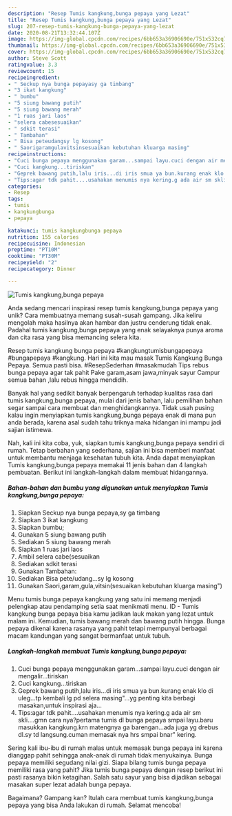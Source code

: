 ```yaml
---
description: "Resep Tumis kangkung,bunga pepaya yang Lezat"
title: "Resep Tumis kangkung,bunga pepaya yang Lezat"
slug: 207-resep-tumis-kangkung-bunga-pepaya-yang-lezat
date: 2020-08-21T13:32:44.107Z
image: https://img-global.cpcdn.com/recipes/6bb653a36906690e/751x532cq70/tumis-kangkungbunga-pepaya-foto-resep-utama.jpg
thumbnail: https://img-global.cpcdn.com/recipes/6bb653a36906690e/751x532cq70/tumis-kangkungbunga-pepaya-foto-resep-utama.jpg
cover: https://img-global.cpcdn.com/recipes/6bb653a36906690e/751x532cq70/tumis-kangkungbunga-pepaya-foto-resep-utama.jpg
author: Steve Scott
ratingvalue: 3.3
reviewcount: 15
recipeingredient:
- " Seckup nya bunga pepayasy ga timbang"
- "3 ikat kangkung"
- " bumbu"
- "5 siung bawang putih"
- "5 siung bawang merah"
- "1 ruas jari laos"
- "selera cabesesuaikan"
- " sdkit terasi"
- " Tambahan"
- " Bisa peteudangsy lg kosong"
- " Saorigaramgulavitsinsesuaikan kebutuhan kluarga masing"
recipeinstructions:
- "Cuci bunga pepaya menggunakan garam...sampai layu.cuci dengan air mengalir...tiriskan"
- "Cuci kangkung...tiriskan"
- "Geprek bawang putih,lalu iris...di iris smua ya bun.kurang enak klo di uleg...tp kembali lg pd selera masing&#34;...yg penting kita berbagi masakan,untuk inspirasi aja..."
- "Tips:agar tdk pahit....usahakan menumis nya kering.g ada air sm skli....gmn cara nya?pertama tumis dl bunga pepaya smpai layu.baru masukkan kangkung.krn matengnya ga barengan...ada juga yg drebus dl.sy td langsung.cuman memasak nya hrs smpai bnar&#34; kering."
categories:
- Resep
tags:
- tumis
- kangkungbunga
- pepaya

katakunci: tumis kangkungbunga pepaya 
nutrition: 155 calories
recipecuisine: Indonesian
preptime: "PT10M"
cooktime: "PT30M"
recipeyield: "2"
recipecategory: Dinner

---
```



![Tumis kangkung,bunga pepaya](https://img-global.cpcdn.com/recipes/6bb653a36906690e/751x532cq70/tumis-kangkungbunga-pepaya-foto-resep-utama.jpg)

Anda sedang mencari inspirasi resep tumis kangkung,bunga pepaya yang unik? Cara membuatnya memang susah-susah gampang. Jika keliru mengolah maka hasilnya akan hambar dan justru cenderung tidak enak. Padahal tumis kangkung,bunga pepaya yang enak selayaknya punya aroma dan cita rasa yang bisa memancing selera kita.

Resep tumis kangkung bunga pepaya #kangkungtumisbungapepaya #bungapepaya #kangkung. Hari ini kita mau masak Tumis Kangkung Bunga Pepaya. Semua pasti bisa. #ResepSederhan #masakmudah Tips rebus bunga pepaya agar tak pahit Pake garam,asam jawa,minyak sayur Campur semua bahan ,lalu rebus hingga mendidih.

Banyak hal yang sedikit banyak berpengaruh terhadap kualitas rasa dari tumis kangkung,bunga pepaya, mulai dari jenis bahan, lalu pemilihan bahan segar sampai cara membuat dan menghidangkannya. Tidak usah pusing kalau ingin menyiapkan tumis kangkung,bunga pepaya enak di mana pun anda berada, karena asal sudah tahu triknya maka hidangan ini mampu jadi sajian istimewa.


Nah, kali ini kita coba, yuk, siapkan tumis kangkung,bunga pepaya sendiri di rumah. Tetap berbahan yang sederhana, sajian ini bisa memberi manfaat untuk membantu menjaga kesehatan tubuh kita. Anda dapat menyiapkan Tumis kangkung,bunga pepaya memakai 11 jenis bahan dan 4 langkah pembuatan. Berikut ini langkah-langkah dalam membuat hidangannya.

<!--inarticleads1-->

##### Bahan-bahan dan bumbu yang digunakan untuk menyiapkan Tumis kangkung,bunga pepaya:

1. Siapkan  Seckup nya bunga pepaya,sy ga timbang
1. Siapkan 3 ikat kangkung
1. Siapkan  bumbu;
1. Gunakan 5 siung bawang putih
1. Sediakan 5 siung bawang merah
1. Siapkan 1 ruas jari laos
1. Ambil selera cabe(sesuaikan
1. Sediakan  sdkit terasi
1. Gunakan  Tambahan:
1. Sediakan  Bisa pete/udang...sy lg kosong
1. Gunakan  Saori,garam,gula,vitsin(sesuaikan kebutuhan kluarga masing&#34;)


Menu tumis bunga pepaya kangkung yang satu ini memang menjadi pelengkap atau pendamping setia saat menikmati menu. ID - Tumis kangkung bunga pepaya bisa kamu jadikan lauk makan yang lezat untuk malam ini. Kemudian, tumis bawang merah dan bawang putih hingga. Bunga pepaya dikenal karena rasanya yang pahit tetapi mempunyai berbagai macam kandungan yang sangat bermanfaat untuk tubuh. 

<!--inarticleads2-->

##### Langkah-langkah membuat Tumis kangkung,bunga pepaya:

1. Cuci bunga pepaya menggunakan garam...sampai layu.cuci dengan air mengalir...tiriskan
1. Cuci kangkung...tiriskan
1. Geprek bawang putih,lalu iris...di iris smua ya bun.kurang enak klo di uleg...tp kembali lg pd selera masing&#34;...yg penting kita berbagi masakan,untuk inspirasi aja...
1. Tips:agar tdk pahit....usahakan menumis nya kering.g ada air sm skli....gmn cara nya?pertama tumis dl bunga pepaya smpai layu.baru masukkan kangkung.krn matengnya ga barengan...ada juga yg drebus dl.sy td langsung.cuman memasak nya hrs smpai bnar&#34; kering.


Sering kali ibu-ibu di rumah malas untuk memasak bunga pepaya ini karena dianggap pahit sehingga anak-anak di rumah tidak menyukainya. Bunga pepaya memiliki segudang nilai gizi. Siapa bilang tumis bunga pepaya memiliki rasa yang pahit? Jika tumis bunga pepaya dengan resep berikut ini pasti rasanya bikin ketagihan. Salah satu sayur yang bisa dijadikan sebagai masakan super lezat adalah bunga pepaya. 

Bagaimana? Gampang kan? Itulah cara membuat tumis kangkung,bunga pepaya yang bisa Anda lakukan di rumah. Selamat mencoba!
